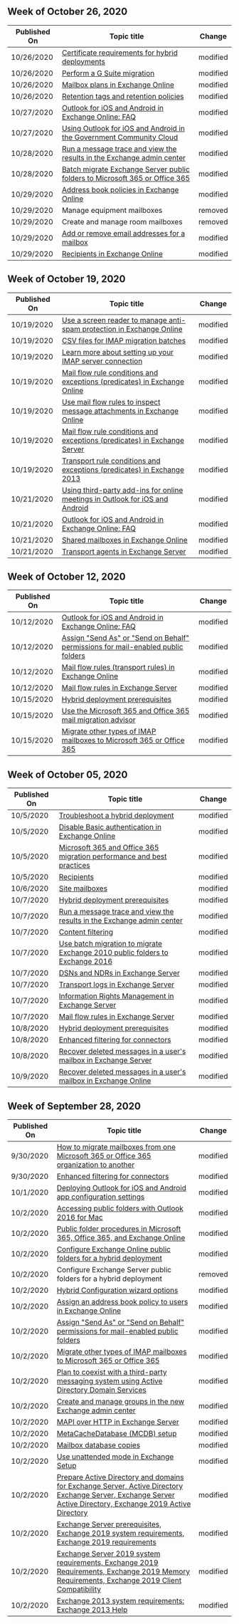 <!-- This file is generated automatically each week. Changes made to this file will be overwritten.-->



## Week of October 26, 2020


| Published On |Topic title | Change |
|------|------------|--------|
| 10/26/2020 | [Certificate requirements for hybrid deployments](/Exchange/certificate-requirements) | modified |
| 10/26/2020 | [Perform a G Suite migration](/Exchange/mailbox-migration/perform-g-suite-migration) | modified |
| 10/26/2020 | [Mailbox plans in Exchange Online](/Exchange/recipients-in-exchange-online/manage-user-mailboxes/mailbox-plans) | modified |
| 10/26/2020 | [Retention tags and retention policies](/Exchange/security-and-compliance/messaging-records-management/retention-tags-and-policies) | modified |
| 10/27/2020 | [Outlook for iOS and Android in Exchange Online: FAQ](/Exchange/clients-and-mobile-in-exchange-online/outlook-for-ios-and-android/outlook-for-ios-and-android-faq) | modified |
| 10/27/2020 | [Using Outlook for iOS and Android in the Government Community Cloud](/Exchange/clients-and-mobile-in-exchange-online/outlook-for-ios-and-android/outlook-for-ios-and-android-in-the-government-cloud) | modified |
| 10/28/2020 | [Run a message trace and view the results in the Exchange admin center](/Exchange/monitoring/trace-an-email-message/run-a-message-trace-and-view-results) | modified |
| 10/28/2020 | [Batch migrate Exchange Server public folders to Microsoft 365 or Office 365](/Exchange/collaboration/public-folders/migrate-to-exchange-online?view=exchserver-2016) | modified |
| 10/29/2020 | [Address book policies in Exchange Online](/Exchange/address-books/address-book-policies/address-book-policies) | modified |
| 10/29/2020 | Manage equipment mailboxes | removed |
| 10/29/2020 | Create and manage room mailboxes | removed |
| 10/29/2020 | [Add or remove email addresses for a mailbox](/Exchange/recipients-in-exchange-online/manage-user-mailboxes/add-or-remove-email-addresses) | modified |
| 10/29/2020 | [Recipients in Exchange Online](/Exchange/recipients-in-exchange-online/recipients-in-exchange-online) | modified |


## Week of October 19, 2020


| Published On |Topic title | Change |
|------|------------|--------|
| 10/19/2020 | [Use a screen reader to manage anti-spam protection in Exchange Online](/Exchange/accessibility/use-a-screen-reader-to-manage-anti-spam-protection) | modified |
| 10/19/2020 | [CSV files for IMAP migration batches](/Exchange/mailbox-migration/migrating-imap-mailboxes/csv-files-for-imap-migrations) | modified |
| 10/19/2020 | [Learn more about setting up your IMAP server connection](/Exchange/mailbox-migration/migrating-imap-mailboxes/setting-up-your-imap-server-connection) | modified |
| 10/19/2020 | [Mail flow rule conditions and exceptions (predicates) in Exchange Online](/Exchange/security-and-compliance/mail-flow-rules/conditions-and-exceptions) | modified |
| 10/19/2020 | [Use mail flow rules to inspect message attachments in Exchange Online](/Exchange/security-and-compliance/mail-flow-rules/inspect-message-attachments) | modified |
| 10/19/2020 | [Mail flow rule conditions and exceptions (predicates) in Exchange Server](/Exchange/policy-and-compliance/mail-flow-rules/conditions-and-exceptions?view=exchserver-2016) | modified |
| 10/19/2020 | [Transport rule conditions and exceptions (predicates) in Exchange 2013](/Exchange/mail-flow-rule-conditions-and-exceptions-predicates-in-exchange-2013-exchange-2013-help) | modified |
| 10/21/2020 | [Using third-party add-ins for online meetings in Outlook for iOS and Android](/Exchange/clients-and-mobile-in-exchange-online/add-ins-for-outlook/online-meeting-add-ins-for-ios-and-android) | modified |
| 10/21/2020 | [Outlook for iOS and Android in Exchange Online: FAQ](/Exchange/clients-and-mobile-in-exchange-online/outlook-for-ios-and-android/outlook-for-ios-and-android-faq) | modified |
| 10/21/2020 | [Shared mailboxes in Exchange Online](/Exchange/collaboration-exo/shared-mailboxes) | modified |
| 10/21/2020 | [Transport agents in Exchange Server](/Exchange/mail-flow/transport-agents/transport-agents?view=exchserver-2016) | modified |


## Week of October 12, 2020


| Published On |Topic title | Change |
|------|------------|--------|
| 10/12/2020 | [Outlook for iOS and Android in Exchange Online: FAQ](/Exchange/clients-and-mobile-in-exchange-online/outlook-for-ios-and-android/outlook-for-ios-and-android-faq) | modified |
| 10/12/2020 | [Assign "Send As" or "Send on Behalf" permissions for mail-enabled public folders](/Exchange/collaboration-exo/public-folders/assign-permissions-mail-enabled-pfs) | modified |
| 10/12/2020 | [Mail flow rules (transport rules) in Exchange Online](/Exchange/security-and-compliance/mail-flow-rules/mail-flow-rules) | modified |
| 10/12/2020 | [Mail flow rules in Exchange Server](/Exchange/policy-and-compliance/mail-flow-rules/mail-flow-rules?view=exchserver-2016) | modified |
| 10/15/2020 | [Hybrid deployment prerequisites](/Exchange/hybrid-deployment-prerequisites) | modified |
| 10/15/2020 | [Use the Microsoft 365 and Office 365 mail migration advisor](/Exchange/mail-migration-jump) | modified |
| 10/15/2020 | [Migrate other types of IMAP mailboxes to Microsoft 365 or Office 365](/Exchange/mailbox-migration/migrating-imap-mailboxes/migrate-other-types-of-imap-mailboxes) | modified |


## Week of October 05, 2020


| Published On |Topic title | Change |
|------|------------|--------|
| 10/5/2020 | [Troubleshoot a hybrid deployment](/Exchange/hybrid-deployment/troubleshoot-a-hybrid-deployment) | modified |
| 10/5/2020 | [Disable Basic authentication in Exchange Online](/Exchange/clients-and-mobile-in-exchange-online/disable-basic-authentication-in-exchange-online) | modified |
| 10/5/2020 | [Microsoft 365 and Office 365 migration performance and best practices](/Exchange/mailbox-migration/office-365-migration-best-practices) | modified |
| 10/5/2020 | [Recipients](/Exchange/recipients/recipients?view=exchserver-2016) | modified |
| 10/6/2020 | [Site mailboxes](/Exchange/collaboration/site-mailboxes?view=exchserver-2016) | modified |
| 10/7/2020 | [Hybrid deployment prerequisites](/Exchange/hybrid-deployment-prerequisites) | modified |
| 10/7/2020 | [Run a message trace and view the results in the Exchange admin center](/Exchange/monitoring/trace-an-email-message/run-a-message-trace-and-view-results) | modified |
| 10/7/2020 | [Content filtering](/Exchange/antispam-and-antimalware/antispam-protection/content-filtering?view=exchserver-2016) | modified |
| 10/7/2020 | [Use batch migration to migrate Exchange 2010 public folders to Exchange 2016](/Exchange/collaboration/public-folders/batch-migration-from-previous-versions?view=exchserver-2016) | modified |
| 10/7/2020 | [DSNs and NDRs in Exchange Server](/Exchange/mail-flow/non-delivery-reports-and-bounce-messages/non-delivery-reports-and-bounce-messages?view=exchserver-2016) | modified |
| 10/7/2020 | [Transport logs in Exchange Server](/Exchange/mail-flow/transport-logs/transport-logs?view=exchserver-2016) | modified |
| 10/7/2020 | [Information Rights Management in Exchange Server](/Exchange/policy-and-compliance/information-rights-management?view=exchserver-2016) | modified |
| 10/7/2020 | [Mail flow rules in Exchange Server](/Exchange/policy-and-compliance/mail-flow-rules/mail-flow-rules?view=exchserver-2016) | modified |
| 10/8/2020 | [Hybrid deployment prerequisites](/Exchange/hybrid-deployment-prerequisites) | modified |
| 10/8/2020 | [Enhanced filtering for connectors](/Exchange/mail-flow-best-practices/use-connectors-to-configure-mail-flow/enhanced-filtering-for-connectors) | modified |
| 10/8/2020 | [Recover deleted messages in a user's mailbox in Exchange Server](/Exchange/recipients/user-mailboxes/recover-deleted-messages?view=exchserver-2016) | modified |
| 10/9/2020 | [Recover deleted messages in a user's mailbox in Exchange Online](/Exchange/recipients-in-exchange-online/manage-user-mailboxes/recover-deleted-messages) | modified |


## Week of September 28, 2020


| Published On |Topic title | Change |
|------|------------|--------|
| 9/30/2020 | [How to migrate mailboxes from one Microsoft 365 or Office 365 organization to another](/Exchange/mailbox-migration/migrate-mailboxes-across-tenants) | modified |
| 9/30/2020 | [Enhanced filtering for connectors](/Exchange/mail-flow-best-practices/use-connectors-to-configure-mail-flow/enhanced-filtering-for-connectors) | modified |
| 10/1/2020 | [Deploying Outlook for iOS and Android app configuration settings](/Exchange/clients-and-mobile-in-exchange-online/outlook-for-ios-and-android/outlook-for-ios-and-android-configuration-with-microsoft-intune) | modified |
| 10/2/2020 | [Accessing public folders with Outlook 2016 for Mac](/Exchange/collaboration-exo/public-folders/access-public-folders-with-outlook-2016-for-mac) | modified |
| 10/2/2020 | [Public folder procedures in Microsoft 365, Office 365, and Exchange Online](/Exchange/collaboration-exo/public-folders/public-folder-procedures) | modified |
| 10/2/2020 | [Configure Exchange Online public folders for a hybrid deployment](/Exchange/collaboration-exo/public-folders/set-up-exo-hybrid-public-folders) | modified |
| 10/2/2020 | Configure Exchange Server public folders for a hybrid deployment | removed |
| 10/2/2020 | [Hybrid Configuration wizard options](/Exchange/hybrid-configuration-wizard-options) | modified |
| 10/2/2020 | [Assign an address book policy to users in Exchange Online](/Exchange/address-books/address-book-policies/assign-an-address-book-policy-to-mail-users) | modified |
| 10/2/2020 | [Assign "Send As" or "Send on Behalf" permissions for mail-enabled public folders](/Exchange/collaboration-exo/public-folders/assign-permissions-mail-enabled-pfs) | modified |
| 10/2/2020 | [Migrate other types of IMAP mailboxes to Microsoft 365 or Office 365](/Exchange/mailbox-migration/migrating-imap-mailboxes/migrate-other-types-of-imap-mailboxes) | modified |
| 10/2/2020 | [Plan to coexist with a third-party messaging system using Active Directory Domain Services](/Exchange/mailbox-migration/plan-to-coexist-with-third-party-messaging-and-aad-ds) | modified |
| 10/2/2020 | [Create and manage groups in the new Exchange admin center](/Exchange/recipients-in-exchange-online/create-and-manage-groups) | modified |
| 10/2/2020 | [MAPI over HTTP in Exchange Server](/Exchange/clients/mapi-over-http/mapi-over-http?view=exchserver-2016) | modified |
| 10/2/2020 | [MetaCacheDatabase (MCDB) setup](/Exchange/high-availability/database-availability-groups/metacachedatabase-setup?view=exchserver-2019) | modified |
| 10/2/2020 | [Mailbox database copies](/Exchange/high-availability/database-availability-groups/database-copies?view=exchserver-2016) | modified |
| 10/2/2020 | [Use unattended mode in Exchange Setup](/Exchange/plan-and-deploy/deploy-new-installations/unattended-installs?view=exchserver-2016) | modified |
| 10/2/2020 | [Prepare Active Directory and domains for Exchange Server, Active Directory Exchange Server, Exchange Server Active Directory, Exchange 2019 Active Directory](/Exchange/plan-and-deploy/prepare-ad-and-domains?view=exchserver-2016) | modified |
| 10/2/2020 | [Exchange Server prerequisites, Exchange 2019 system requirements, Exchange 2019 requirements](/Exchange/plan-and-deploy/prerequisites?view=exchserver-2016) | modified |
| 10/2/2020 | [Exchange Server 2019 system requirements, Exchange 2019 Requirements, Exchange 2019 Memory Requirements, Exchange 2019 Client Compatibility](/Exchange/plan-and-deploy/system-requirements?view=exchserver-2016) | modified |
| 10/2/2020 | [Exchange 2013 system requirements: Exchange 2013 Help](/Exchange/exchange-2013-system-requirements-exchange-2013-help) | modified |
